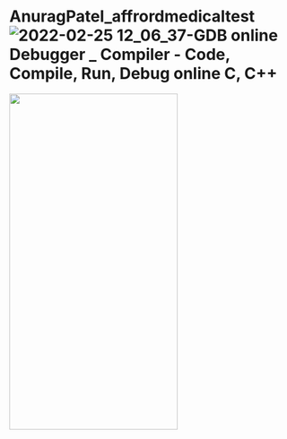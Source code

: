 # AnuragPatel_affrordmedicaltest![2022-02-25 12_06_37-GDB online Debugger _ Compiler - Code, Compile, Run, Debug online C, C++](https://user-images.githubusercontent.com/100398950/155668157-af3e043d-8296-4bd5-bc45-fd47066e512f.png)

<img src="https://user-images.githubusercontent.com/100398950/155668157-af3e043d-8296-4bd5-bc45-fd47066e512f.png" width="300" height="600"> 
